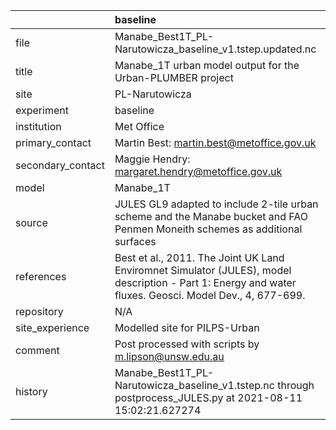|                   | baseline                                                                                                                                                |
|:------------------|:--------------------------------------------------------------------------------------------------------------------------------------------------------|
| file              | Manabe_Best1T_PL-Narutowicza_baseline_v1.tstep.updated.nc                                                                                               |
| title             | Manabe_1T urban model output for the Urban-PLUMBER project                                                                                              |
| site              | PL-Narutowicza                                                                                                                                          |
| experiment        | baseline                                                                                                                                                |
| institution       | Met Office                                                                                                                                              |
| primary_contact   | Martin Best: martin.best@metoffice.gov.uk                                                                                                               |
| secondary_contact | Maggie Hendry: margaret.hendry@metoffice.gov.uk                                                                                                         |
| model             | Manabe_1T                                                                                                                                               |
| source            | JULES GL9 adapted to include 2-tile urban scheme and the Manabe bucket and FAO Penmen Moneith schemes as additional surfaces                            |
| references        | Best et al., 2011. The Joint UK Land Enviromnet Simulator (JULES), model description - Part 1: Energy and water fluxes. Geosci. Model Dev., 4, 677-699. |
| repository        | N/A                                                                                                                                                     |
| site_experience   | Modelled site for PILPS-Urban                                                                                                                           |
| comment           | Post processed with scripts by m.lipson@unsw.edu.au                                                                                                     |
| history           | Manabe_Best1T_PL-Narutowicza_baseline_v1.tstep.nc through postprocess_JULES.py at 2021-08-11 15:02:21.627274                                            |
